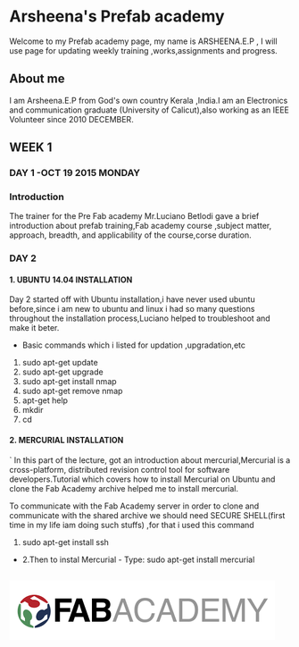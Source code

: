 # Arsheena's Prefab academy

Welcome to my Prefab academy page, my name is ARSHEENA.E.P , I will use page for updating weekly training ,works,assignments and progress.

## About me
I am Arsheena.E.P from God's own country Kerala ,India.I am an Electronics and communication graduate (University of Calicut),also working as an IEEE Volunteer since 2010 DECEMBER.


## WEEK 1
### DAY 1 -OCT 19 2015 MONDAY

### Introduction

The trainer for the Pre Fab academy Mr.Luciano Betlodi gave a brief introduction about prefab training,Fab academy course ,subject matter, approach, breadth, and applicability of the course,corse duration.

### DAY 2 

#### 1. UBUNTU 14.04 INSTALLATION

Day 2 started off with Ubuntu installation,i have never used ubuntu before,since i am new to ubuntu and linux i had so many questions throughout the installation process,Luciano helped to troubleshoot and make it beter.
* Basic commands which i listed for updation ,upgradation,etc

1. sudo apt-get update
2. sudo apt-get upgrade
3. sudo apt-get install nmap
4. sudo apt-get remove nmap
5. apt-get help
6. mkdir
7. cd

#### 2. MERCURIAL INSTALLATION
`
In this part of the lecture, got an introduction about mercurial,Mercurial is a cross-platform, distributed revision control tool for software developers.Tutorial which covers how to install Mercurial on Ubuntu and clone the Fab Academy archive helped me to install mercurial.

To communicate with the Fab Academy server in order to clone and communicate with the shared archive we should need SECURE SHELL(first time in my life iam doing such stuffs) ,for that i used this command

1. sudo apt-get install ssh 

* 2.Then to instal Mercurial - Type:
  sudo apt-get install mercurial
  



## 





![fablogo](/img/index.png)






